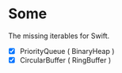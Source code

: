 # Some

The missing iterables for Swift.

- [x] PriorityQueue ( BinaryHeap )
- [x] CircularBuffer ( RingBuffer ) 
